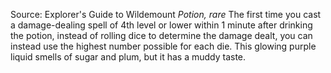 Source: Explorer's Guide to Wildemount
*Potion, rare*
The first time you cast a damage-dealing spell of 4th level or lower within 1 minute after drinking the potion, instead of rolling dice to determine the damage dealt, you can instead use the highest number possible for each die.
This glowing purple liquid smells of sugar and plum, but it has a muddy taste.
